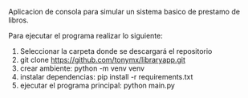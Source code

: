 Aplicacion de consola para simular un sistema basico de prestamo de libros.

Para ejecutar el programa realizar lo siguiente:

1) Seleccionar la carpeta donde se descargará el repositorio
2) git clone https://github.com/tonymx/libraryapp.git
3) crear ambiente: python -m venv venv
4) instalar dependencias: pip install -r requirements.txt
5) ejecutar el programa principal: python main.py
